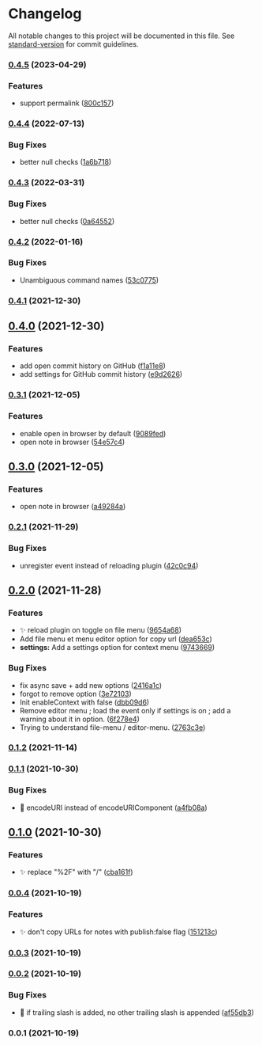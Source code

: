 # Changelog

All notable changes to this project will be documented in this file. See [standard-version](https://github.com/conventional-changelog/standard-version) for commit guidelines.

### [0.4.5](https://github.com/kometenstaub/copy-publish-url/compare/0.4.4...0.4.5) (2023-04-29)


### Features

* support permalink ([800c157](https://github.com/kometenstaub/copy-publish-url/commit/800c1576e4d4dd8d15bb5a5a60e29ee2146ff623))

### [0.4.4](https://github.com/kometenstaub/copy-publish-url/compare/0.4.2...0.4.4) (2022-07-13)


### Bug Fixes

* better null checks ([1a6b718](https://github.com/kometenstaub/copy-publish-url/commit/1a6b71813500098ee947aeb75b8ac25c70bc1210))

### [0.4.3](https://github.com/kometenstaub/copy-publish-url/compare/0.4.2...0.4.3) (2022-03-31)


### Bug Fixes

* better null checks ([0a64552](https://github.com/kometenstaub/copy-publish-url/commit/0a64552961041b8fd4ca8c71e257389d9a32204f))

### [0.4.2](https://github.com/kometenstaub/copy-publish-url/compare/0.4.1...0.4.2) (2022-01-16)


### Bug Fixes

* Unambiguous command names ([53c0775](https://github.com/kometenstaub/copy-publish-url/commit/53c0775e927958e685d7051dd3cceb9ab66e5536))

### [0.4.1](https://github.com/kometenstaub/copy-publish-url/compare/0.4.0...0.4.1) (2021-12-30)

## [0.4.0](https://github.com/kometenstaub/copy-publish-url/compare/0.3.1...0.4.0) (2021-12-30)


### Features

* add open commit history on GitHub ([f1a11e8](https://github.com/kometenstaub/copy-publish-url/commit/f1a11e8d707668e26646a4ae4f125382b6faf816))
* add settings for GitHub commit history ([e9d2626](https://github.com/kometenstaub/copy-publish-url/commit/e9d262610e41cea4f7e9d207944f47937e3c3b5c))

### [0.3.1](https://github.com/kometenstaub/copy-publish-url/compare/0.2.1...0.3.1) (2021-12-05)


### Features

* enable open in browser by default ([9089fed](https://github.com/kometenstaub/copy-publish-url/commit/9089fedea8919eccf02d30ef84d4f9656f12c83a))
* open note in browser ([54e57c4](https://github.com/kometenstaub/copy-publish-url/commit/54e57c48fb316e5a01e5c540cbd038a103834a75))

## [0.3.0](https://github.com/kometenstaub/copy-publish-url/compare/0.2.1...0.3.0) (2021-12-05)


### Features

* open note in browser ([a49284a](https://github.com/kometenstaub/copy-publish-url/commit/a49284ae0390ae0e7240a331b73a79aa703399f2))

### [0.2.1](https://github.com/kometenstaub/copy-publish-url/compare/0.2.0...0.2.1) (2021-11-29)


### Bug Fixes

* unregister event instead of reloading plugin ([42c0c94](https://github.com/kometenstaub/copy-publish-url/commit/42c0c9448b1edac6454c7f348f41c93cc84b98aa))

## [0.2.0](https://github.com/kometenstaub/copy-publish-url/compare/0.1.2...0.2.0) (2021-11-28)


### Features

* :sparkles: reload plugin on toggle on file menu ([9654a68](https://github.com/kometenstaub/copy-publish-url/commit/9654a686c3e8ffc595175c365073667b71befa2b))
* Add file menu et menu editor option for copy url ([dea653c](https://github.com/kometenstaub/copy-publish-url/commit/dea653c6ffe0d5084a5f6975417f9daabdb91823))
* **settings:** Add a settings option for context menu ([9743669](https://github.com/kometenstaub/copy-publish-url/commit/9743669c02ee403d70f16b458f6525afabcd2d65))


### Bug Fixes

* fix async save + add new options ([2416a1c](https://github.com/kometenstaub/copy-publish-url/commit/2416a1c6d869b02ef91138f65b53be3ab044f711))
* forgot to remove option ([3e72103](https://github.com/kometenstaub/copy-publish-url/commit/3e7210303e569d4c9a3338a7821de4e05d880f5c))
* Init enableContext with false ([dbb09d6](https://github.com/kometenstaub/copy-publish-url/commit/dbb09d66745d125bbcf370f3b1b043ba6e675473))
* Remove editor menu ; load the event only if settings is on ; add a warning about it in option. ([6f278e4](https://github.com/kometenstaub/copy-publish-url/commit/6f278e420e050da2eb8c48b30ef6f6a1289dc309))
* Trying to understand file-menu / editor-menu. ([2763c3e](https://github.com/kometenstaub/copy-publish-url/commit/2763c3ea9df3c09752ceed510f36f981a3973273))

### [0.1.2](https://github.com/kometenstaub/copy-publish-url/compare/0.1.1...0.1.2) (2021-11-14)

### [0.1.1](https://github.com/kometenstaub/copy-publish-url/compare/0.1.0...0.1.1) (2021-10-30)


### Bug Fixes

* :bug: encodeURI instead of encodeURIComponent ([a4fb08a](https://github.com/kometenstaub/copy-publish-url/commit/a4fb08a91d7b596d933f6260171ee0e94f040703))

## [0.1.0](https://github.com/kometenstaub/copy-publish-url/compare/0.0.4...0.1.0) (2021-10-30)


### Features

* :sparkles: replace "%2F" with "/" ([cba161f](https://github.com/kometenstaub/copy-publish-url/commit/cba161fed017af7e58eb85cf99c6204d12048744))

### [0.0.4](https://github.com/kometenstaub/copy-publish-url/compare/0.0.3...0.0.4) (2021-10-19)


### Features

* :sparkles: don't copy URLs for notes with publish:false flag ([151213c](https://github.com/kometenstaub/copy-publish-url/commit/151213ca20c0c2e6225471e112c15d9f64109a49))

### [0.0.3](https://github.com/kometenstaub/copy-publish-url/compare/0.0.2...0.0.3) (2021-10-19)

### [0.0.2](https://github.com/kometenstaub/copy-publish-url/compare/0.0.1...0.0.2) (2021-10-19)


### Bug Fixes

* :bug: if trailing slash is added, no other trailing slash is appended ([af55db3](https://github.com/kometenstaub/copy-publish-url/commit/af55db3a9c37054eeb29a7c236a1950d45232ae1))

### 0.0.1 (2021-10-19)
